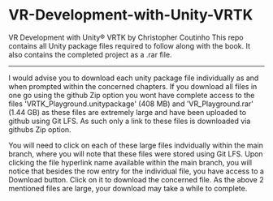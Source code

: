 # VR-Development-with-Unity-VRTK
VR Development with Unity® VRTK by Christopher Coutinho
This repo contains all Unity package files required to follow along with the book.
It also contains the completed project as a .rar file. 
**********************************
I would advise you to download each unity package file individually as and when prompted within the concerned chapters. If you download all files in one go using the github Zip option you wont have complete access to the files 'VRTK_Playground.unitypackage' (408 MB) and 'VR_Playground.rar' (1.44 GB) as these files are extremely large and have been uploaded to github using Git LFS. As such only a link to these files is downloaded via githubs Zip option.

You will need to click on each of these large files indvidually within the main branch, where you will note that these files were stored using Git LFS. Upon clicking the file hyperlink name available within the main branch, you will notice that besides the row entry for the individual file, you have access to a Download button. Click on it to download the concerned file. As the above 2 mentioned files are large, your download may take a while to complete.
